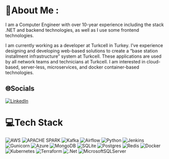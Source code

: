 # 💫About Me :
I am a Computer Engineer with over 10-year experience including the stack .NET and backend technologies, as well as I use some frontend technologies.
 
I am currently working as a developer at Turkcell in Turkey. I’ve experience designing and developing web-based solutions to create a “base station installment infrastructure” system at Turkcell.  These applications are used by all network teams and technicians at Turkcell.  I am interested in cloud-based,  server-less, microservices, and docker container-based technologies. 


## 🌐Socials
[![LinkedIn](https://img.shields.io/badge/LinkedIn-%230077B5.svg?logo=linkedin&logoColor=white)](https://linkedin.com/in/https://www.linkedin.com/in/alierdogan/) 

# 💻Tech Stack
![AWS](https://img.shields.io/badge/AWS-%23FF9900.svg?style=for-the-badge&logo=amazon-aws&logoColor=white) ![APACHE SPARK](https://img.shields.io/badge/Apache%20Spark-FDEE21?style=flat-square&logo=apachespark&logoColor=black) ![Kafka](https://img.shields.io/badge/Apache%20Kafka-000?style=for-the-badge&logo=apachekafka) ![Airflow](https://img.shields.io/badge/Apache%20Airflow-017CEE?style=for-the-badge&logo=Apache%20Airflow&logoColor=white)  ![Python](https://img.shields.io/badge/python-3670A0?style=for-the-badge&logo=python&logoColor=ffdd54) 
![Jenkins](https://img.shields.io/badge/jenkins-%232C5263.svg?style=for-the-badge&logo=jenkins&logoColor=white)![Gunicorn](https://img.shields.io/badge/gunicorn-%298729.svg?style=for-the-badge&logo=gunicorn&logoColor=white) ![Azure](https://img.shields.io/badge/azure-%230072C6.svg?style=for-the-badge&logo=microsoftazure&logoColor=white)
![MongoDB](https://img.shields.io/badge/MongoDB-%234ea94b.svg?style=for-the-badge&logo=mongodb&logoColor=white) ![SQLite](https://img.shields.io/badge/sqlite-%2307405e.svg?style=for-the-badge&logo=sqlite&logoColor=white) ![Postgres](https://img.shields.io/badge/postgres-%23316192.svg?style=for-the-badge&logo=postgresql&logoColor=white) ![Redis](https://img.shields.io/badge/redis-%23DD0031.svg?style=for-the-badge&logo=redis&logoColor=white) ![Docker](https://img.shields.io/badge/docker-%230db7ed.svg?style=for-the-badge&logo=docker&logoColor=white) ![Kubernetes](https://img.shields.io/badge/kubernetes-%23326ce5.svg?style=for-the-badge&logo=kubernetes&logoColor=white) ![Terraform](https://img.shields.io/badge/terraform-%235835CC.svg?style=for-the-badge&logo=terraform&logoColor=white)
  ![.Net](https://img.shields.io/badge/.NET-5C2D91?style=for-the-badge&logo=.net&logoColor=white)  ![MicrosoftSQLServer](https://img.shields.io/badge/Microsoft%20SQL%20Sever-CC2927?style=for-the-badge&logo=microsoft%20sql%20server&logoColor=white) 
 

 
